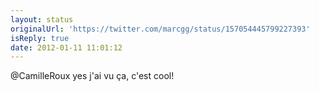 ```yaml
---
layout: status
originalUrl: 'https://twitter.com/marcgg/status/157054445799227393'
isReply: true
date: 2012-01-11 11:01:12
---
```


@CamilleRoux yes j'ai vu ça, c'est cool!
